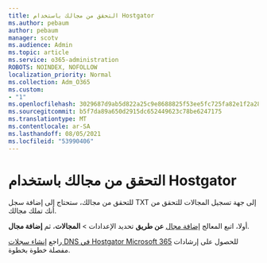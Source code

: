 ```yaml
---
title: التحقق من مجالك باستخدام Hostgator
ms.author: pebaum
author: pebaum
manager: scotv
ms.audience: Admin
ms.topic: article
ms.service: o365-administration
ROBOTS: NOINDEX, NOFOLLOW
localization_priority: Normal
ms.collection: Adm_O365
ms.custom:
- "1"
ms.openlocfilehash: 3029687d9ab5d822a25c9e8688825f53ee5fc725fa82e1f2a282d22720431331
ms.sourcegitcommit: b5f7da89a650d2915dc652449623c78be6247175
ms.translationtype: MT
ms.contentlocale: ar-SA
ms.lasthandoff: 08/05/2021
ms.locfileid: "53990406"
---
```

# <a name="verify-your-domain-with-hostgator"></a>التحقق من مجالك باستخدام Hostgator

للتحقق من مجالك، ستحتاج إلى إضافة سجل TXT إلى جهة تسجيل المجالات للتحقق من أنك تملك مجالك. 

أولا، اتبع المعالج [إضافة مجال](https://admin.microsoft.com/Adminportal#/Domains) **عن طريق** تحديد الإعدادات \> **المجالات**، ثم **إضافة مجال**.
  
راجع [إنشاء سجلات DNS في Hostgator Microsoft 365](https://docs.microsoft.com/microsoft-365/admin/dns/create-dns-records-at-hostgator) للحصول على إرشادات مفصلة خطوة بخطوة.